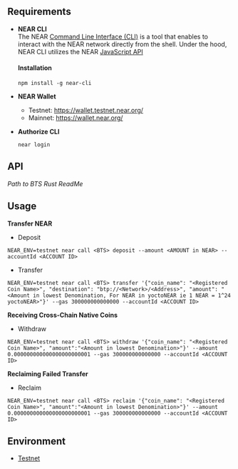 ## Requirements

* **NEAR CLI**  
    The NEAR [Command Line Interface (CLI)](https://github.com/near/near-cli) is a tool that enables to interact with the NEAR network directly from the shell. Under the hood, NEAR CLI utilizes the NEAR [JavaScript API](https://github.com/near/near-api-js)


    #### Installation
    ```console
    npm install -g near-cli
    ```
* **NEAR Wallet**  
    - Testnet: https://wallet.testnet.near.org/
    - Mainnet: https://wallet.near.org/

* **Authorize CLI**  
    ```console
    near login
    ```
## API
*Path to BTS Rust ReadMe*

## Usage

**Transfer NEAR**  
- Deposit  
```console
NEAR_ENV=testnet near call <BTS> deposit --amount <AMOUNT in NEAR> --accountId <ACCOUNT ID>
```
- Transfer  
```console
NEAR_ENV=testnet near call <BTS> transfer '{"coin_name": "<Registered Coin Name>", "destination": "btp://<Network>/<Address>", "amount": "<Amount in lowest Denomination, For NEAR in yoctoNEAR ie 1 NEAR = 1^24 yoctoNEAR>"}' --gas 300000000000000 --accountId <ACCOUNT ID>
```

**Receiving Cross-Chain Native Coins**
- Withdraw  
```console
NEAR_ENV=testnet near call <BTS> withdraw '{"coin_name": "<Registered Coin Name>", "amount":"<Amount in lowest Denomination>"}' --amount 0.000000000000000000000001 --gas 300000000000000 --accountId <ACCOUNT ID>
```

**Reclaiming Failed Transfer**
- Reclaim  
```console
NEAR_ENV=testnet near call <BTS> reclaim '{"coin_name": "<Registered Coin Name>", "amount":"<Amount in lowest Denomination>"}' --amount 0.000000000000000000000001 --gas 300000000000000 --accountId <ACCOUNT ID>
```

## Environment

- [Testnet](./testnet.md)


